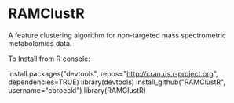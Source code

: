 RAMClustR
=========

A feature clustering algorithm for non-targeted mass spectrometric metabolomics data.

To Install from R console:

install.packages("devtools", repos="http://cran.us.r-project.org", dependencies=TRUE) 
library(devtools) 
install_github("RAMClustR", username="cbroeckl") 
library(RAMClustR) 
